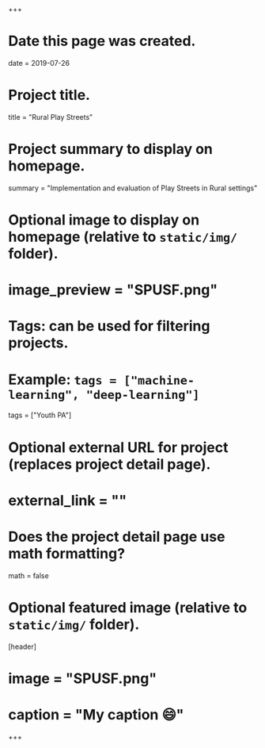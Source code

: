 +++
# Date this page was created.
date = 2019-07-26

# Project title.
title = "Rural Play Streets"

# Project summary to display on homepage.
summary = "Implementation and evaluation of Play Streets in Rural settings"

# Optional image to display on homepage (relative to `static/img/` folder).
# image_preview = "SPUSF.png"

# Tags: can be used for filtering projects.
# Example: `tags = ["machine-learning", "deep-learning"]`
 tags = ["Youth PA"]

# Optional external URL for project (replaces project detail page).
# external_link = ""

# Does the project detail page use math formatting?
math = false

# Optional featured image (relative to `static/img/` folder).
[header]
# image = "SPUSF.png"
# caption = "My caption :smile:"

+++
